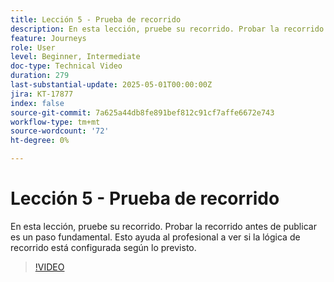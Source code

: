 ```yaml
---
title: Lección 5 - Prueba de recorrido
description: En esta lección, pruebe su recorrido. Probar la recorrido antes de publicar es un paso fundamental. Esto ayuda al profesional a ver si la lógica de recorrido está configurada según lo previsto.
feature: Journeys
role: User
level: Beginner, Intermediate
doc-type: Technical Video
duration: 279
last-substantial-update: 2025-05-01T00:00:00Z
jira: KT-17877
index: false
source-git-commit: 7a625a44db8fe891bef812c91cf7affe6672e743
workflow-type: tm+mt
source-wordcount: '72'
ht-degree: 0%

---
```



# Lección 5 - Prueba de recorrido

En esta lección, pruebe su recorrido. Probar la recorrido antes de publicar es un paso fundamental. Esto ayuda al profesional a ver si la lógica de recorrido está configurada según lo previsto.

>[!VIDEO](https://video.tv.adobe.com/v/3457930/?learn=on&enablevpops)
